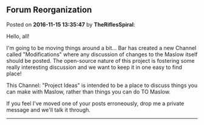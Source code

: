 ## Forum Reorganization
Posted on **2016-11-15 13:35:47** by **TheRiflesSpiral**:

Hello, all!



I'm going to be moving things around a bit... Bar has created a new Channel called "Modifications" where any discussion of changes to the Maslow itself should be posted. The open-source nature of this project is fostering some really interesting discussion and we want to keep it in one easy to find place!



This Channel: "Project Ideas" is intended to be a place to discuss things you can make with Maslow, rather than things you can do TO Maslow.



If you feel I've moved one of your posts erroneously, drop me a private message and we'll talk it through.

---

